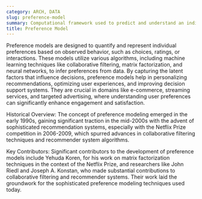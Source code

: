 ```yaml
---
category: ARCH, DATA
slug: preference-model
summary: Computational framework used to predict and understand an individual's preferences, often applied in recommendation systems and decision-making processes.
title: Preference Model
---
```


Preference models are designed to quantify and represent individual preferences based on observed behavior, such as choices, ratings, or interactions. These models utilize various algorithms, including machine learning techniques like collaborative filtering, matrix factorization, and neural networks, to infer preferences from data. By capturing the latent factors that influence decisions, preference models help in personalizing recommendations, optimizing user experiences, and improving decision support systems. They are crucial in domains like e-commerce, streaming services, and targeted advertising, where understanding user preferences can significantly enhance engagement and satisfaction.

Historical Overview:
The concept of preference modeling emerged in the early 1990s, gaining significant traction in the mid-2000s with the advent of sophisticated recommendation systems, especially with the Netflix Prize competition in 2006-2009, which spurred advances in collaborative filtering techniques and recommender system algorithms.

Key Contributors:
Significant contributors to the development of preference models include Yehuda Koren, for his work on matrix factorization techniques in the context of the Netflix Prize, and researchers like John Riedl and Joseph A. Konstan, who made substantial contributions to collaborative filtering and recommender systems. Their work laid the groundwork for the sophisticated preference modeling techniques used today.